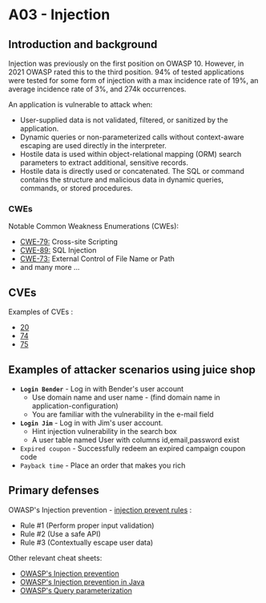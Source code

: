 # A03 - Injection

## Introduction and background

Injection was previously on the first position on OWASP 10. However, in 2021
OWASP rated this to the third position. 94% of tested applications were tested
for some form of injection with a max incidence rate of 19%, an average
incidence rate of 3%, and 274k occurrences.

An application is vulnerable to attack when:

- User-supplied data is not validated, filtered, or sanitized by the application.
- Dynamic queries or non-parameterized calls without context-aware
escaping are used directly in the interpreter.
- Hostile data is used within object-relational mapping (ORM) search
parameters to extract additional, sensitive records.
- Hostile data is directly used or concatenated. The SQL or command contains
the structure and malicious data in dynamic queries, commands,
or stored procedures.

### CWEs

Notable Common Weakness Enumerations (CWEs):

- [CWE-79:](https://cwe.mitre.org/data/definitions/79.html)
Cross-site Scripting
- [CWE-89:](https://cwe.mitre.org/data/definitions/89.html)
SQL Injection
- [CWE-73:](https://cwe.mitre.org/data/definitions/73.html)
External Control of File Name or Path
- and many more ...

## CVEs

Examples of CVEs :

- [20](https://www.opencve.io/cve?cwe=CWE-20)
- [74](https://www.opencve.io/cve?cwe=CWE-74)
- [75](https://www.opencve.io/cve?cwe=CWE-75)

## Examples of attacker scenarios using juice shop

- **`Login Bender`** - Log in with Bender's user account
  - Use domain name and user name - (find domain name in application-configuration)<!-- .element: style="font-size:0.8em"-->
  - You are familiar with the vulnerability in the e-mail field<!-- .element: style="font-size:0.8em"-->
- **`Login Jim`** - Log in with Jim's user account.
  - Hint injection vulnerability in the search box<!-- .element: style="font-size:0.8em"-->
  - A user table named User with columns id,email,password exist<!-- .element: style="font-size:0.8em"-->
- `Expired coupon` - Successfully redeem an expired campaign coupon code
- `Payback time` - Place an order that makes you rich

## Primary defenses

OWASP's Injection prevention - [injection prevent rules](https://cheatsheetseries.owasp.org/cheatsheets/Injection_Prevention_Cheat_Sheet.html#injection-prevention-rules) :

- Rule #1 (Perform proper input validation)
- Rule #2 (Use a safe API)
- Rule #3 (Contextually escape user data)

Other relevant cheat sheets:

- [OWASP's Injection prevention](https://cheatsheetseries.owasp.org/cheatsheets/Injection_Prevention_Cheat_Sheet.html)
- [OWASP's Injection prevention in Java](https://cheatsheetseries.owasp.org/cheatsheets/Injection_Prevention_Cheat_Sheet_in_Java.html)
- [OWASP's Query parameterization](https://cheatsheetseries.owasp.org/cheatsheets/Query_Parameterization_Cheat_Sheet.html)
